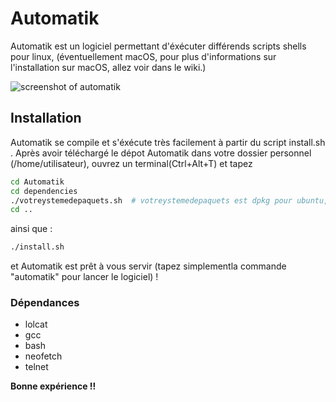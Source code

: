 # Automatik

Automatik est un logiciel permettant d'éxécuter différends scripts shells pour linux, (éventuellement macOS, pour plus d'informations sur l'installation sur macOS, allez voir dans le wiki.)

<img class="img1" src="https://codeberg.org/Alcedinidae/Automatik/raw/commit/981b6cef787492b2dd6877d08ca28a30539c498e/screenshots/mainwindow-resized.png" alt="screenshot of automatik">

## Installation 

Automatik se compile et s'éxécute très facilement à partir du script install.sh .
Après avoir téléchargé le dépot Automatik dans votre dossier personnel (/home/utilisateur), ouvrez un terminal(Ctrl+Alt+T) et tapez
```bash
cd Automatik
cd dependencies
./votreystemedepaquets.sh  # votreystemedepaquets est dpkg pour ubuntu, debian et ses dérivés et dnf pour fedora, RHEL et leur dérivés.
cd ..
```
ainsi que :
```bash
./install.sh
```
et Automatik est prêt à vous servir (tapez simplementla commande "automatik" pour lancer le logiciel) !

 

### Dépendances 

* lolcat
* gcc
* bash
* neofetch
* telnet


**Bonne expérience !!**




